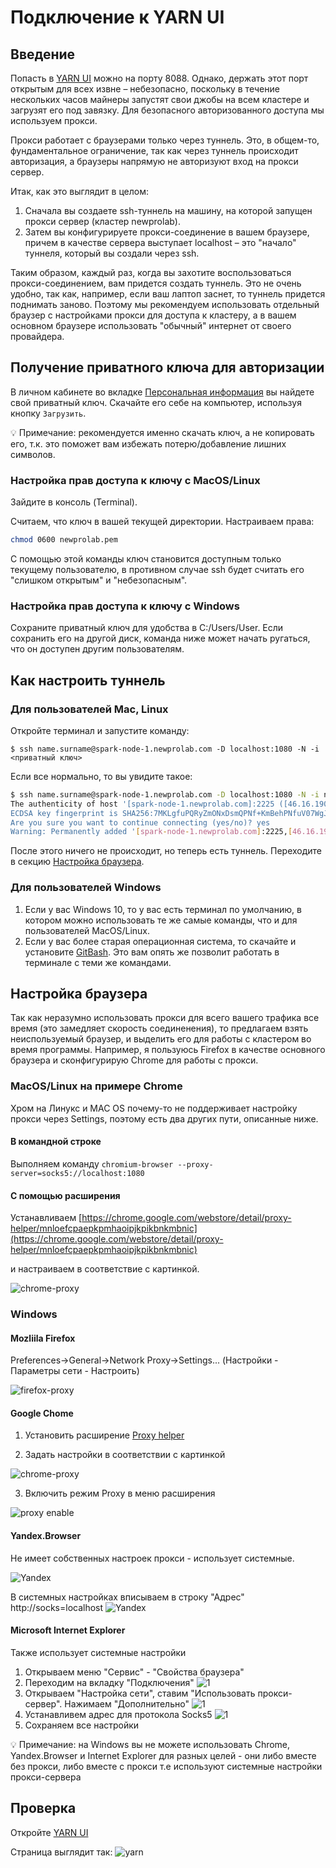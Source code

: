 # Подключение к YARN UI

## Введение

Попасть в [YARN UI](http://spark-master-1.newprolab.com:8088/cluster/scheduler) можно на порту 8088. Однако, держать этот порт открытым для всех извне – небезопасно, поскольку в течение нескольких часов майнеры запустят свои джобы на всем кластере и загрузят его под завязку. Для безопасного авторизованного доступа мы используем прокси.

Прокси работает с браузерами только через туннель. Это, в общем-то, фундаментальное ограничение, так как через туннель происходит авторизация, а браузеры напрямую не авторизуют вход на прокси сервер.

Итак, как это выглядит в целом:

1. Сначала вы создаете ssh-туннель на машину, на которой запущен прокси сервер (кластер newprolab).
2. Затем вы конфигурируете прокси-соединение в вашем браузере, причем в качестве сервера выступает localhost – это "начало" туннеля, который вы создали через ssh.

Таким образом, каждый раз, когда вы захотите воспользоваться прокси-соединением, вам придется создать туннель. Это не очень удобно, так как, например, если ваш лаптоп заснет, то туннель придется поднимать заново. Поэтому мы рекомендуем использовать отдельный браузер с настройками прокси для доступа к кластеру, а в вашем основном браузере использовать "обычный" интернет от своего провайдера.

## Получение приватного ключа для авторизации

В личном кабинете во вкладке [Персональная информация](https://lk-spark-de.newprolab.com/access) вы найдете свой приватный ключ. Скачайте его себе на компьютер, используя кнопку `Загрузить`.

💡 Примечание: рекомендуется именно скачать ключ, а не копировать его, т.к. это поможет вам избежать потерю/добавление лишних символов. 

### Настройка прав доступа к ключу с MacOS/Linux

Зайдите в консоль (Terminal).

Считаем, что ключ в вашей текущей директории. Настраиваем права:

```bash
chmod 0600 newprolab.pem
```

С помощью этой команды ключ становится доступным только текущему пользователю, в противном случае ssh будет считать его "слишком открытым" и "небезопасным".


### Настройка прав доступа к ключу с Windows

Сохраните приватный ключ для удобства в C:/Users/User. Если сохранить его на другой диск, команда ниже может начать ругаться, что он доступен другим пользователям.


## Как настроить туннель

### Для пользователей Mac, Linux

Откройте терминал и запустите команду:

`$ ssh name.surname@spark-node-1.newprolab.com -D localhost:1080 -N -i <приватный ключ>`

Если все нормально, то вы увидите такое:

```bash
$ ssh name.surname@spark-node-1.newprolab.com -D localhost:1080 -N -i newprolab.pem
The authenticity of host '[spark-node-1.newprolab.com]:2225 ([46.16.190.70]:2225)' can't be established.
ECDSA key fingerprint is SHA256:7MKLgfuPQRyZmONxDsmQPNf+KmBehPNfuV07WgJrgfk.
Are you sure you want to continue connecting (yes/no)? yes
Warning: Permanently added '[spark-node-1.newprolab.com]:2225,[46.16.190.70]:2225' (ECDSA) to the list of known hosts.
```

После этого ничего не происходит, но теперь есть туннель. Переходите в секцию [Настройка браузера](#настройка-браузера).

### Для пользователей Windows

1. Если у вас Windows 10, то у вас есть терминал по умолчанию, в котором можно использовать те же самые команды, что и для пользователей MacOS/Linux.
2. Если у вас более старая операционная система, то скачайте и установите [GitBash](https://gitforwindows.org/). Это вам опять же позволит работать в терминале с теми же командами.

## Настройка браузера

Так как неразумно использовать прокси для всего вашего трафика все время (это замедляет скорость соединенения), то предлагаем взять неиспользуемый браузер, и выделить его для работы с кластером во время программы. Например, я пользуюсь Firefox в качестве основного браузера и сконфигурирую Chrome для работы с прокси.

### MacOS/Linux на примере Chrome

Хром на Линукс и MAC OS почему-то не поддерживает настройку прокси через Settings, поэтому есть два других пути, описанные ниже. 

#### В командной строке

Выполняем команду `chromium-browser --proxy-server=socks5://localhost:1080`

#### С помощью расширения

Устанавливаем [https://chrome.google.com/webstore/detail/proxy-helper/mnloefcpaepkpmhaoipjkpikbnkmbnic](https://chrome.google.com/webstore/detail/proxy-helper/mnloefcpaepkpmhaoipjkpikbnkmbnic)

и настраиваем в соответствие с картинкой.

![chrome-proxy](images/chrome-proxy.png)


### Windows 
#### Mozliila Firefox

Preferences->General->Network Proxy->Settings... (Настройки - Параметры сети - Настроить)

![firefox-proxy](images/firefox-proxy.png)

#### Google Chome 

1. Установить расширение [Proxy helper](https://chrome.google.com/webstore/detail/proxy-helper/mnloefcpaepkpmhaoipjkpikbnkmbnic)

2. Задать настройки в соответствии с картинкой

![chrome-proxy](images/chrome-proxy.png)

3. Включить режим Proxy в меню расширения

![proxy enable](/images/chrome-socks-proxy.png)


#### Yandex.Browser
Не имеет собственных настроек прокси - использует системные.

![Yandex](images/yandex-proxy-win.png)

В системных настройках вписываем в строку "Адрес" http://socks=localhost
![Yandex](images/win10-proxy.png)


#### Microsoft Internet Explorer
Также использует системные настройки

1. Открываем меню "Сервис" - "Свойства браузера"
2. Переходим на вкладку "Подключения"
![1](images/win-lan-stts-1.png)
3. Открываем "Настройка сети", ставим "Использовать прокси-сервер". Нажимаем "Дополнительно"
![1](images/win-lan-stts-2.png)
4. Устанавливем адрес для протокола Socks5
![1](images/win-lan-stts-3.png)
5. Сохраняем все настройки

💡 Примечание: на Windows вы не можете использовать Chrome, Yandex.Browser и Internet Explorer для разных целей - они либо вместе без прокси, либо вместе с прокси т.е используют системные настройки прокси-сервера

## Проверка

Откройте [YARN UI](http://spark-master-1.newprolab.com:8088/cluster/scheduler)

Страница выглядит так:
![yarn](images/yarn-ui.png)
